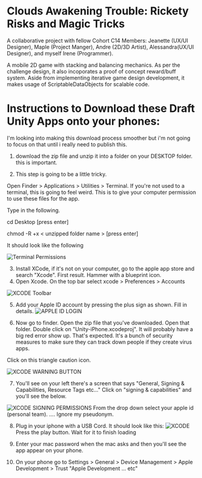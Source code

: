 # Clouds Awakening Trouble: Rickety Risks and Magic Tricks

A collaborative project with fellow Cohort C14 Members: Jeanette (UX/UI Designer), Maple (Project Manger), Andre (2D/3D Artist), Alessandra(UX/UI Designer), and myself Irene (Programmer). 

A mobile 2D game with stacking and balancing mechanics. As per the challenge design, it also incoporates a proof of concept reward/buff system. Aside from implementing iterative game design development, it makes usage of ScriptableDataObjects for scalable code. 


# Instructions to Download these Draft Unity Apps onto your phones:

I'm looking into making this download process smoother but i'm not going to focus on that until i really need to publish this. 

1) download the zip file and unzip it into a folder on your DESKTOP  folder. this is important.

2) This step is going to be a little tricky.

Open Finder > Applications > Utilities > Terminal. If you're not used to a terminal, this is going to feel weird. This is to give your computer permission to 
use these files for the app. 

Type in the following. 

cd Desktop [press enter]

chmod -R +x < unzipped folder name > [press enter]

It should look like the following

![Terminal Permissions](https://i.imgur.com/0ayXE2L.png)


3) Install XCode, if it's not on your computer, go to the apple app store and search "Xcode". First result. Hammer with a blueprint icon. 
4) Open Xcode. On the top bar select xcode > Preferences > Accounts 

![XCODE Toolbar](https://i.imgur.com/QzQzjyK.png)

5) Add your Apple ID account by pressing the plus sign as shown. Fill in details.
![APPLE ID LOGIN](https://i.imgur.com/NSZGfol.png)

6) Now go to finder. Open the zip file that you've downloaded. Open that folder. Double click on "Unity-iPhone.xcodeproj". It will probably have a 
big red error show up. That's expected. It's a bunch of security measures to make sure they can track down people if they create virus apps. 

Click on this triangle caution icon. 

![XCODE WARNING BUTTON](https://i.imgur.com/bynw0FK.png) 

7) You'll see on your left there's a screen that says "General, Signing & Capabilities, Resource Tags etc..."
Click on "signing & capabilities" and you'll see the below.

![XCODE SIGNING PERMISSIONS](https://i.imgur.com/xAmItcy.png)
From the drop down select your apple id (personal team). .... Ignore my pseudonym. 

8) Plug in your iphone with a USB Cord. 
It should look like this:
![XCODE](https://i.imgur.com/DwMZuVW.png)
Press the play button. Wait for it to finish loading
9) Enter your mac password when the mac asks and then you'll see the app appear on your phone. 

10) On your phone go to Settings > General > Device Management > Apple Development > Trust "Apple Development ... etc"









